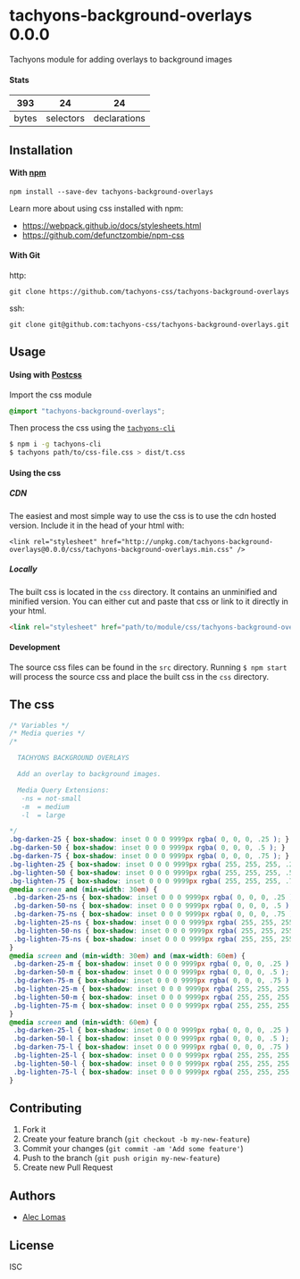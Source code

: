 # tachyons-background-overlays 0.0.0

Tachyons module for adding overlays to background images

#### Stats

393 | 24 | 24
---|---|---
bytes | selectors | declarations

## Installation

#### With [npm](https://npmjs.com)

```
npm install --save-dev tachyons-background-overlays
```

Learn more about using css installed with npm:
* https://webpack.github.io/docs/stylesheets.html
* https://github.com/defunctzombie/npm-css

#### With Git

http:
```
git clone https://github.com/tachyons-css/tachyons-background-overlays
```

ssh:
```
git clone git@github.com:tachyons-css/tachyons-background-overlays.git
```

## Usage

#### Using with [Postcss](https://github.com/postcss/postcss)

Import the css module

```css
@import "tachyons-background-overlays";
```

Then process the css using the [`tachyons-cli`](https://github.com/tachyons-css/tachyons-cli)

```sh
$ npm i -g tachyons-cli
$ tachyons path/to/css-file.css > dist/t.css
```

#### Using the css

##### CDN
The easiest and most simple way to use the css is to use the cdn hosted version. Include it in the head of your html with:

```
<link rel="stylesheet" href="http://unpkg.com/tachyons-background-overlays@0.0.0/css/tachyons-background-overlays.min.css" />
```

##### Locally
The built css is located in the `css` directory. It contains an unminified and minified version.
You can either cut and paste that css or link to it directly in your html.

```html
<link rel="stylesheet" href="path/to/module/css/tachyons-background-overlays">
```

#### Development

The source css files can be found in the `src` directory.
Running `$ npm start` will process the source css and place the built css in the `css` directory.

## The css

```css
/* Variables */
/* Media queries */
/*

  TACHYONS BACKGROUND OVERLAYS

  Add an overlay to background images.

  Media Query Extensions:
   -ns = not-small
   -m  = medium
   -l  = large

*/
.bg-darken-25 { box-shadow: inset 0 0 0 9999px rgba( 0, 0, 0, .25 ); }
.bg-darken-50 { box-shadow: inset 0 0 0 9999px rgba( 0, 0, 0, .5 ); }
.bg-darken-75 { box-shadow: inset 0 0 0 9999px rgba( 0, 0, 0, .75 ); }
.bg-lighten-25 { box-shadow: inset 0 0 0 9999px rgba( 255, 255, 255, .25 ); }
.bg-lighten-50 { box-shadow: inset 0 0 0 9999px rgba( 255, 255, 255, .5 ); }
.bg-lighten-75 { box-shadow: inset 0 0 0 9999px rgba( 255, 255, 255, .75 ); }
@media screen and (min-width: 30em) {
 .bg-darken-25-ns { box-shadow: inset 0 0 0 9999px rgba( 0, 0, 0, .25 ); }
 .bg-darken-50-ns { box-shadow: inset 0 0 0 9999px rgba( 0, 0, 0, .5 ); }
 .bg-darken-75-ns { box-shadow: inset 0 0 0 9999px rgba( 0, 0, 0, .75 ); }
 .bg-lighten-25-ns { box-shadow: inset 0 0 0 9999px rgba( 255, 255, 255, .25 ); }
 .bg-lighten-50-ns { box-shadow: inset 0 0 0 9999px rgba( 255, 255, 255, .5 ); }
 .bg-lighten-75-ns { box-shadow: inset 0 0 0 9999px rgba( 255, 255, 255, .75 ); }
}
@media screen and (min-width: 30em) and (max-width: 60em) {
 .bg-darken-25-m { box-shadow: inset 0 0 0 9999px rgba( 0, 0, 0, .25 ); }
 .bg-darken-50-m { box-shadow: inset 0 0 0 9999px rgba( 0, 0, 0, .5 ); }
 .bg-darken-75-m { box-shadow: inset 0 0 0 9999px rgba( 0, 0, 0, .75 ); }
 .bg-lighten-25-m { box-shadow: inset 0 0 0 9999px rgba( 255, 255, 255, .25 ); }
 .bg-lighten-50-m { box-shadow: inset 0 0 0 9999px rgba( 255, 255, 255, .5 ); }
 .bg-lighten-75-m { box-shadow: inset 0 0 0 9999px rgba( 255, 255, 255, .75 ); }
}
@media screen and (min-width: 60em) {
 .bg-darken-25-l { box-shadow: inset 0 0 0 9999px rgba( 0, 0, 0, .25 ); }
 .bg-darken-50-l { box-shadow: inset 0 0 0 9999px rgba( 0, 0, 0, .5 ); }
 .bg-darken-75-l { box-shadow: inset 0 0 0 9999px rgba( 0, 0, 0, .75 ); }
 .bg-lighten-25-l { box-shadow: inset 0 0 0 9999px rgba( 255, 255, 255, .25 ); }
 .bg-lighten-50-l { box-shadow: inset 0 0 0 9999px rgba( 255, 255, 255, .5 ); }
 .bg-lighten-75-l { box-shadow: inset 0 0 0 9999px rgba( 255, 255, 255, .75 ); }
}
```

## Contributing

1. Fork it
2. Create your feature branch (`git checkout -b my-new-feature`)
3. Commit your changes (`git commit -am 'Add some feature'`)
4. Push to the branch (`git push origin my-new-feature`)
5. Create new Pull Request

## Authors

- [Alec Lomas](http://lowmess.com)

## License

ISC

